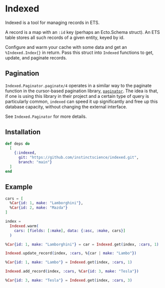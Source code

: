 # Indexed

Indexed is a tool for managing records in ETS.

A record is a map with an `:id` key (perhaps an Ecto.Schema struct). An ETS
table stores all such records of a given entity, keyed by id.

Configure and warm your cache with some data and get an `%Indexed.Index{}` in
return. Pass this struct into `Indexed` functions to get, update, and paginate
records.

## Pagination

`Indexed.Paginator.paginate/4` operates in a similar way to
the paginate function in the cursor-based pagination library,
[`paginator`](https://github.com/duffelhq/paginator/). The idea is that, if
one is using this library in their project and a certain type of query is
particularly common, `indexed` can speed it up significantly and free up this
database capacity, without changing the external interface.

See `Indexed.Paginator` for more details.

## Installation

```elixir
def deps do
  [
    {:indexed,
      git: "https://github.com/instinctscience/indexed.git",
      branch: "main"}
  ]
end
```

## Example

```elixir
cars = [
  %Car{id: 1, make: "Lamborghini"},
  %Car{id: 2, make: "Mazda"}
]

index =
  Indexed.warm(
    cars: [fields: [:make], data: {:asc, :make, cars}]
  )

%Car{id: 1, make: "Lamborghini"} = car = Indexed.get(index, :cars, 1)

Indexed.update_record(index, :cars, %{car | make: "Lambo"})

%Car{id: 1, make: "Lambo"} = Indexed.get(index, :cars, 1)

Indexed.add_record(index, :cars, %Car{id: 3, make: "Tesla"})

%Car{id: 3, make: "Tesla"} = Indexed.get(index, :cars, 3)
```
